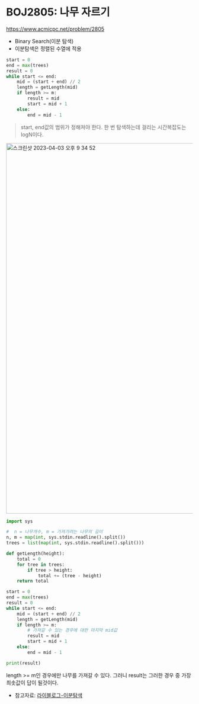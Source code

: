 # BOJ2805: 나무 자르기
<https://www.acmicpc.net/problem/2805>

+ Binary Search(이분 탐색)
+ 이분탐색은 정렬된 수열에 적용

```python
start = 0
end = max(trees)
result = 0
while start <= end:
    mid = (start + end) // 2
    length = getLength(mid)
    if length >= m:
        result = mid
        start = mid + 1
    else:
        end = mid - 1
```
> start, end값의 범위가 정해져야 한다.
> 한 번 탐색하는데 걸리는 시간복잡도는 logN이다.

<img width="1000" alt="스크린샷 2023-04-03 오후 9 34 52" src="https://user-images.githubusercontent.com/104095041/229511036-2eb9da6b-e884-491a-b487-cdb70e1f7566.png">

<br>

```python
import sys

#  n = 나무개수, m = 가져가려는 나무의 길이
n, m = map(int, sys.stdin.readline().split()) 
trees = list(map(int, sys.stdin.readline().split()))

def getLength(height):
    total = 0
    for tree in trees:
        if tree > height:
            total += (tree - height)
    return total

start = 0
end = max(trees)
result = 0
while start <= end:
    mid = (start + end) // 2
    length = getLength(mid)
    if length >= m:
        # 가져갈 수 있는 경우에 대한 마지막 mid값
        result = mid
        start = mid + 1
    else:
        end = mid - 1

print(result)
```
length >= m인 경우에만 나무를 가져갈 수 있다. 그러니 result는 그러한 경우 중 가장 최솟값이 답이 될것이다.

+ 참고자료: [라이블로그-이분탐색](https://m.blog.naver.com/kks227/220777333252)